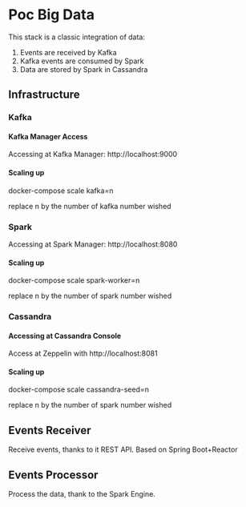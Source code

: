 # Poc Big Data

This stack is a classic integration of data:
1. Events are received by Kafka
2. Kafka events are consumed by Spark
3. Data are stored by Spark in Cassandra

## Infrastructure

### Kafka

#### Kafka Manager Access
Accessing at Kafka Manager: http://localhost:9000

#### Scaling up
docker-compose scale kafka=n

replace n by the number of kafka number wished


### Spark

Accessing at Spark Manager: http://localhost:8080

#### Scaling up
docker-compose scale spark-worker=n

replace n by the number of spark number wished


### Cassandra

#### Accessing at Cassandra Console

Access at Zeppelin with http://localhost:8081

#### Scaling up
docker-compose scale cassandra-seed=n

replace n by the number of spark number wished

 
## Events Receiver

Receive events, thanks to it REST API.
Based on Spring Boot+Reactor

## Events Processor

Process the data, thank to the Spark Engine.
